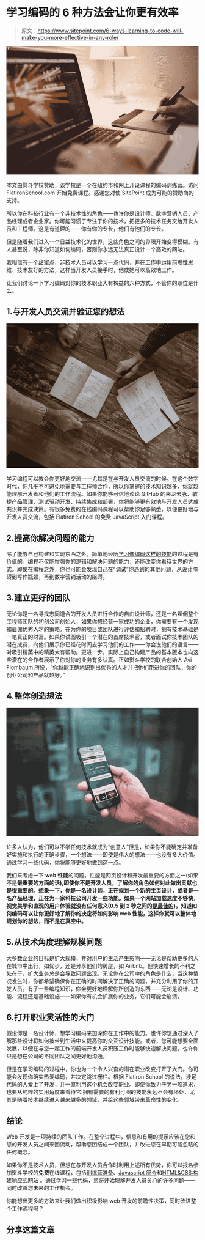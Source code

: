 # 学习编码的 6 种方法会让你更有效率

> 原文：<https://www.sitepoint.com/6-ways-learning-to-code-will-make-you-more-effective-in-any-role/>

![A designer working on a laptop](img/74272b6607a01d0f12bafc6a23f99f5a.png)

本文由熨斗学校赞助，该学校是一个在纽约市和网上开设课程的编码训练营。访问 FlatironSchool.com 开始免费课程。感谢您对使 SitePoint 成为可能的赞助商的支持。

所以你在科技行业有一个非技术性的角色——也许你是设计师、数字营销人员、产品经理或者企业家。你可能习惯于专注于你的技术，把更多的技术任务交给开发人员和工程师。这是有道理的——你有你的专长，他们有他们的专长。

但是随着我们进入一个日益技术化的世界，这些角色之间的界限开始变得模糊。有人甚至说，除非你知道如何编码，否则你永远无法真正设计一个高效的网站。

我相信有一个甜蜜点，非技术人员可以学习一点代码，并在工作中运用前瞻性思维、技术友好的方法，这样当开发人员接手时，他或她可以高效地工作。

让我们讨论一下学习编码对你的技术职业大有裨益的六种方式，不管你的职位是什么。

## 1.与开发人员交流并验证您的想法

![Validating](img/24a2882ec6cd58bffa082d2d064e06c6.png)

学习编程可以教会你更好地交流——尤其是在与开发人员交流的时候。在这个数字时代，你几乎不可避免地需要与工程师合作，所以你掌握的技术知识越多，你就越能理解开发者和他们的工作流程。如果你能够可信地谈论 GitHub 的来龙去脉、敏捷产品管理、测试驱动开发、持续集成和部署，你将能够更有效地与开发人员达成共识并完成决策。有很多免费的在线编码课程可以帮助你足够熟悉，以便更好地与开发人员交流，包括 Flatiron School 的免费 JavaScript 入门课程。

## 2.提高你解决问题的能力

除了能够自己构建和实现东西之外，简单地经历[学习像编码这样的技能](https://www.sitepoint.com/how-to-learn-quickly/)的过程是有价值的。编程不仅能增强你的逻辑和解决问题的能力，还能改变你看待世界的方式。即使在编程之外，你也可能会发现自己在“调试”你遇到的其他问题，从设计障碍到写作瓶颈，再到数字营销活动的阻碍。

## 3.建立更好的团队

无论你是一名寻找志同道合的开发人员进行合作的自由设计师，还是一名雇佣整个工程师团队的初创公司创始人，如果你想经营一家成功的企业，你需要有一个发现和雇佣优秀人才的策略。在为你的项目或团队进行评估和招聘时，拥有技术基础是一笔真正的财富。如果你试图吸引一个潜在的首席技术官，或者面试你技术团队的潜在成员，向他们展示你已经花时间去学习他们的工作——你会说他们的语言——对吸引精英中的精英大有帮助。更进一步，实际上自己构建产品的基本版本也向这些潜在的合作者展示了你对你的业务有多认真。正如熨斗学校的联合创始人 Avi Flombaum 所说，“你越能正确地识别出优秀的人才并把他们带进你的团队，你的创业公司和产品就越好。”

## 4.整体创造想法

![Flatiron School on mobile](img/6be42772750eb2d7df4104de2ddd2452.png)

许多人认为，他们可以不学任何技术就成为“创意人”但是，如果你不能确定并准备好实施和执行的正确步骤，一个想法——即使是伟大的想法——也没有多大价值。通过学习一些代码，你将能够更好地做到这一点。

我们来考虑一下 **web 性能**的问题。性能是网页设计和开发最重要的方面之一(如果不是**最重要的方面的话),即使你不是开发人员，了解你的角色如何对此做出贡献也是很重要的。想象一下，你是一名设计师，正在规划一个新的主页设计，或者是一名产品经理，正在为一家科技公司开发一些功能。如果一个网站加载速度不够快，视觉美学和直观的用户体验就没有任何意义(0.5 到 2 秒之间的[是最佳的](http://www.webdesignerdepot.com/2016/02/how-slow-is-too-slow-in-2016/))。知道如何编码可以让你更好地了解你的决定将如何影响 web 性能，这样你就可以整体地规划你的想法，而不是在真空中。**

## 5.从技术角度理解规模问题

大多数企业的目标是扩大规模，并对用户的生活产生影响——无论是帮助更多的人在城市中出行，如优步，还是分享他们的房屋，如 Airbnb。但快速增长的不利之处在于，扩大业务总是会导致问题出现。无论你在公司中的角色是什么，当这种情况发生时，你都希望确保你在正确的时间解决了正确的问题，并充分利用了你的开发人员。有了一些编程知识，你会更好地理解你所创造的东西——无论是设计、功能、流程还是基础设施——如果你有机会扩展你的业务，它们可能会崩溃。

## 6.打开职业灵活性的大门

假设你是一名设计师，想学习编码来加深你在工作中的能力。也许你想通过深入了解那些设计将如何被带到生活中来提高你的交互设计技能。或者，您可能想要全面发展，以便在与您一起工作的前端开发人员积压工作时能够快速解决问题。也许你只是想在公司的不同团队之间更好地沟通。

但是在学习编码的过程中，你也为一个令人兴奋的潜在职业改变打开了大门。你可能会发现你确实热爱编码，并决定跳过栅栏。根据 Flatiron School 的说法，涉足代码的人爱上了开发，并一直利用这个机会改变职业。即使你致力于另一项追求，也要从纯粹的实用角度来看待它:拥有需要的有利可图的技能永远不会有坏处，尤其是随着技术继续进入越来越多的领域，并给这些领域带来革命性的变化。

## 结论

Web 开发是一项持续的团队工作。在整个过程中，信息和有用的提示应该在您和您的开发人员之间来回流动，帮助您团结成一个团队，并改进您在早期可能忽略的任何概念。

如果你不是技术人员，但想在与开发人员合作时利用上述所有优势，你可以报名参加熨斗学校的**免费**在线课程，包括[训练营准备](http://hubs.ly/H05tpNq0)、[Javascript 简介](http://hubs.ly/H05tr5d0)和[HTML&CSS:构建响应式网站](http://hubs.ly/H05tpPS0) 。通过学习一些代码，您将开始理解开发人员关心的许多问题——同时改善您未来的工作机会。

你能想出更多的方法来让我们做出积极影响 web 开发的前瞻性决策，同时改进整个工作流程吗？

## 分享这篇文章